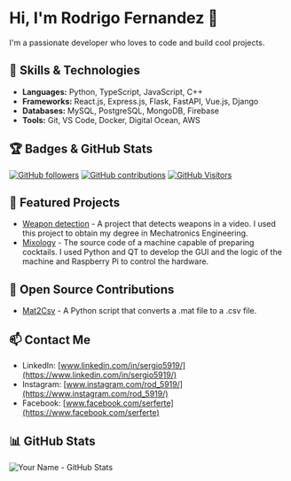 # Hi, I'm Rodrigo Fernandez 👋

I'm a passionate developer who loves to code and build cool projects.

## 🚀 Skills & Technologies

- **Languages:** Python, TypeScript, JavaScript, C++
- **Frameworks:** React.js, Express.js, Flask, FastAPI, Vue.js, Django
- **Databases:** MySQL, PostgreSQL, MongoDB, Firebase
- **Tools:** Git, VS Code, Docker, Digital Ocean, AWS

## 🏆 Badges & GitHub Stats

[![GitHub followers](https://img.shields.io/github/followers/Coding-Rod?style=social)](https://github.com/Coding-Rod)
[![GitHub contributions](https://img.shields.io/github/commit-activity/m/Coding-Rod/mat2csv)](https://github.com/Coding-Rod/mat2csv)
[![GitHub Visitors](https://visitcount.itsvg.in/api?id=Coding-Rod&label=Profile%20Views&color=1&icon=1)](https://visitcount.itsvg.in)

## 🔨 Featured Projects

- [Weapon detection](https://github.com/Coding-Rod/crime_detection) - A project that detects weapons in a video. I used this project to obtain my degree in Mechatronics Engineering.
- [Mixology](https://github.com/Coding-Rod/mixology) - The source code of a machine capable of preparing cocktails. I used Python and QT to develop the GUI and the logic of the machine and Raspberry Pi to control the hardware.

## 🌱 Open Source Contributions

- [Mat2Csv](https://www.github.com/Coding-Rod/mat2csv) - A Python script that converts a .mat file to a .csv file.

## 📫 Contact Me

- LinkedIn: [www.linkedin.com/in/sergio5919/](https://www.linkedin.com/in/sergio5919/)
- Instagram: [www.instagram.com/rod_5919/](https://www.instagram.com/rod_5919/)
- Facebook: [www.facebook.com/serferte](https://www.facebook.com/serferte)

## 📊 GitHub Stats

![Your Name - GitHub Stats](https://github-readme-stats.vercel.app/api?username=Coding-Rod&rank_icon=github&theme=dracula)
